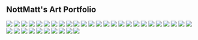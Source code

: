 ## NottMatt's Art Portfolio

![](pieces/gfucity2bk.png)
![](pieces/gfucity3bk.png)
![](pieces/gfucity4ph.png)
![](pieces/gfulogo.png)
![](pieces/mountgfu.png)
![](pieces/mountgfu_phone2.png)
![](pieces/mountgfu_square.png)
![](pieces/CharConcept.png)
![](pieces/CharConcept02.png)
![](pieces/GunConcept.png)
![](pieces/gunlayout.png)
![](pieces/Manifest.png)
![](pieces/NDCAYF03.png)
![](pieces/coverart.png)
![](pieces/model0.png)
![](pieces/duos.png)
![](pieces/trios_hires.png)
![](pieces/trios_hires_dark.png)
![](pieces/jumppad_hires.png)
![](pieces/boared2.png)
![](pieces/boared3.png)
![](pieces/image0.png)
![](pieces/Portrait_collage.png)
![](pieces/spacecat.png)
![](pieces/spacecatmoon.png)
![](pieces/spotify-cover.png)
![](pieces/Untitled-3.jpg)
![](pieces/vector_portrait.jpg)
![](pieces/macropad.png)
![](pieces/AACproto06.png)
![](pieces/AACproto07.png)
![](pieces/AACproto09.png)
![](pieces/AACproto010.png)
![](pieces/trnc1.png)
![](pieces/trnc2.png)
